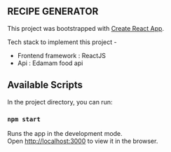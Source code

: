 ## RECIPE GENERATOR 

This project was bootstrapped with [Create React App](https://github.com/facebook/create-react-app).

Tech stack to implement this project -
- Frontend framework	: ReactJS
- Api : Edamam food api

## Available Scripts

In the project directory, you can run:

### `npm start`

Runs the app in the development mode.<br />
Open [http://localhost:3000](http://localhost:3000) to view it in the browser.
